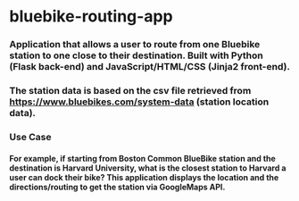 # bluebike-routing-app

### Application that allows a user to route from one Bluebike station to one close to their destination. Built with Python (Flask back-end) and JavaScript/HTML/CSS (Jinja2 front-end).

### The station data is based on the csv file retrieved from https://www.bluebikes.com/system-data (station location data). 

### Use Case
#### For example, if starting from Boston Common BlueBike station and the destination is Harvard University, what is the closest station to Harvard a user can dock their bike? This application displays the location and the directions/routing to get the station via GoogleMaps API. 


